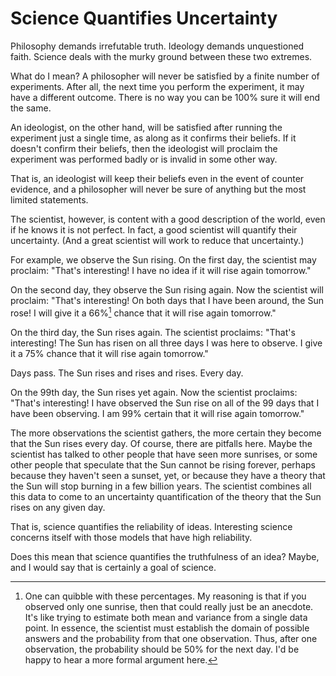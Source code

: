 # Science Quantifies Uncertainty

Philosophy demands irrefutable truth. Ideology demands unquestioned faith.
Science deals with the murky ground between these two extremes.

What do I mean? A philosopher will never be satisfied by a finite number of
experiments. After all, the next time you perform the experiment, it may have a
different outcome. There is no way you can be 100% sure it will end the same.

An ideologist, on the other hand, will be satisfied after running the
experiment just a single time, as along as it confirms their beliefs. If it
doesn't confirm their beliefs, then the ideologist will proclaim the experiment
was performed badly or is invalid in some other way.

That is, an ideologist will keep their beliefs even in the event of counter
evidence, and a philosopher will never be sure of anything but the most limited
statements.

The scientist, however, is content with a good description of the world, even
if he knows it is not perfect. In fact, a good scientist will quantify their
uncertainty. (And a great scientist will work to reduce that uncertainty.)

For example, we observe the Sun rising. On the first day, the scientist may
proclaim: "That's interesting! I have no idea if it will rise again tomorrow."

On the second day, they observe the Sun rising again. Now the scientist will
proclaim: "That's interesting! On both days that I have been around, the Sun
rose! I will give it a 66%[^1] chance that it will rise again tomorrow."

On the third day, the Sun rises again. The scientist proclaims: "That's
interesting! The Sun has risen on all three days I was here to observe. I give
it a 75% chance that it will rise again tomorrow."

Days pass. The Sun rises and rises and rises. Every day.

On the 99th day, the Sun rises yet again. Now the scientist proclaims: "That's
interesting! I have observed the Sun rise on all of the 99 days that I have
been observing. I am 99% certain that it will rise again tomorrow."

The more observations the scientist gathers, the more certain they become
that the Sun rises every day. Of course, there are pitfalls here. Maybe the
scientist has talked to other people that have seen more sunrises, or some
other people that speculate that the Sun cannot be rising forever, perhaps
because they haven't seen a sunset, yet, or because they have a theory that the
Sun will stop burning in a few billion years. The scientist combines all this
data to come to an uncertainty quantification of the theory that the Sun rises
on any given day.

That is, science quantifies the reliability of ideas. Interesting science
concerns itself with those models that have high reliability.

Does this mean that science quantifies the truthfulness of an idea? Maybe, and
I would say that is certainly a goal of science.


[^1]: One can quibble with these percentages. My reasoning is that if you
      observed only one sunrise, then that could really just be an anecdote.
      It's like trying to estimate both mean and variance from a single data
      point. In essence, the scientist must establish the domain of possible
      answers and the probability from that one observation. Thus, after one
      observation, the probability should be 50% for the next day. I'd be happy
      to hear a more formal argument here.
